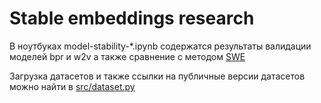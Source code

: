 # Stable embeddings research

В ноутбуках model-stability-*.ipynb содержатся результаты валидации моделей bpr и w2v а также сравнение с методом [SWE](https://arxiv.org/abs/1803.05407)

Загрузка датасетов и также ссылки на публичные версии датасетов можно найти в [src/dataset.py](src/dataset.py)